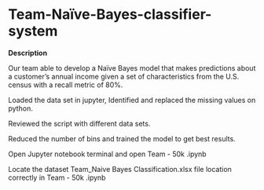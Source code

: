 # Team-Naïve-Bayes-classifier-system


<b> Description </b> <br>

Our team able to develop a Naïve Bayes model that makes predictions about a customer’s
annual income given a set of characteristics from the U.S. census with a recall metric of 80%.

Loaded the data set in jupyter, Identified and replaced the missing values on python.

Reviewed the script with different data sets. 

Reduced the number of bins and trained the model to get best results.

Open Jupyter notebook terminal and open Team - 50k .ipynb

Locate the dataset Team_Naive Bayes Classification.xlsx file location correctly in Team - 50k .ipynb

